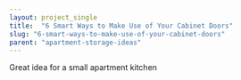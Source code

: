 ```yaml
---
layout: project_single
title:  "6 Smart Ways to Make Use of Your Cabinet Doors"
slug: "6-smart-ways-to-make-use-of-your-cabinet-doors"
parent: "apartment-storage-ideas"
---
```

Great idea for a small apartment kitchen